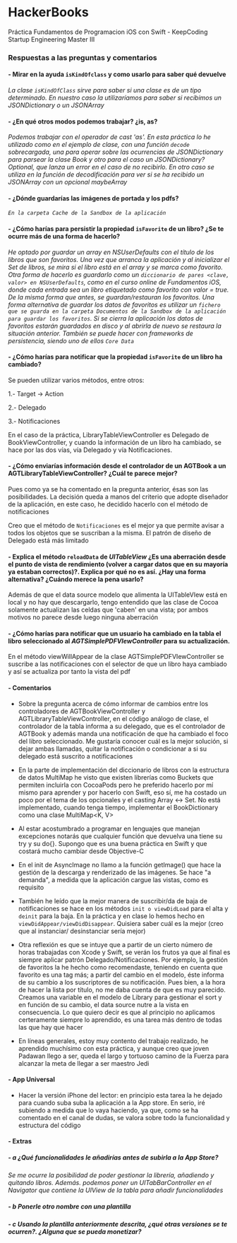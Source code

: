 # HackerBooks
Práctica Fundamentos de Programacion iOS con Swift - KeepCoding Startup Engineering Master III

### Respuestas a las preguntas y comentarios

#### - Mirar en la ayuda `isKindOfclass` y como usarlo para saber qué devuelve

*La clase `isKindOfClass` sirve para saber si una clase es de un tipo determinado. En nuestro caso la utilizaríamos para saber si recibimos un JSONDictionary o un JSONArray*

#### - ¿En qué otros modos podemos trabajar? ¿is, as?

*Podemos trabajar con el operador de cast 'as'. En esta práctica lo he utilizado como en el ejemplo de clase, con una función `decode` sobrecargada, una para operar sobre las ocurrencias de JSONDictionary para parsear la clase Book y otro para el caso un JSONDictionary? Optional, que lanza un error en el caso de no recibirlo. En otro caso se utiliza en  la función de decodificación para ver si se ha recibido un JSONArray con un opcional maybeArray*

#### - ¿Dónde guardarías las imágenes de portada y los pdfs? 
*`En la carpeta Cache de la Sandbox de la aplicación`*

#### - ¿Cómo harías para persistir la propiedad `isFavorite` de un libro? ¿Se te ocurre más de una forma de hacerlo?

*He optado por guardar un array en NSUserDefaults con el título de los libros que son favoritos. Una vez que arranca la aplicación y al inicializar el Set de libros, se mira si el libro está en el array y se marca como favorito.
Otra forma de hacerlo es guardarlo como un `diccionario de pares <clave, valor> en NSUserDefaults`, como en el curso online de Fundamentos iOS, donde cada entrada sea un libro etiquetado como favorito con valor = true. De la misma forma que antes, se guardan/restauran los favoritos.
Una forma alternativa de guardar los datos de favoritos es utilizar un `fichero que se guarda en la carpeta Documentos de la Sandbox de la aplicación para guardar los favoritos`. Si se cierra la aplicación los datos de favoritos estarán guardados en disco y al abrirla de nuevo se restaura la situación anterior.
También se puede hacer con frameworks de persistencia, siendo uno de ellos `Core Data`*

#### - ¿Cómo harías para notificar que la propiedad `isFavorite` de un libro ha cambiado?
Se pueden utilizar varios métodos, entre otros:

1.- Target -> Action

2.- Delegado

3.- Notificaciones

En el caso de la práctica, LibraryTableViewController es Delegado de BookViewController, y cuando la información de un libro ha cambiado, se hace por las dos vías, vía Delegado y vía Notificaciones.


#### - ¿Cómo enviarías información desde el controlador de un AGTBook a un AGTLibraryTableViewController? ¿Cuál te parece mejor?
Pues como ya se ha comentado en la pregunta anterior, ésas son las posibilidades. La decisión queda a manos del criterio que adopte diseñador de la aplicación, en este caso, he decidido hacerlo con el método de notificaciones

Creo que el método de `Notificaciones` es el mejor ya que permite avisar a todos los objetos que se suscriban a la misma. El patrón de diseño de Delegado está más limitado

#### - Explica el método `reloadData` de *UITableView* ¿Es una aberración desde el punto de vista de rendimiento (volver a cargar datos que en su mayoría ya estaban correctos)?. Explica por qué no es así. ¿Hay una forma alternativa? ¿Cuándo merece la pena usarlo?
Además de que el data source modelo que alimenta la UITableVIew está en local y no hay que descargarlo, tengo entendido que las clase de Cocoa solamente actualizan las celdas que 'caben' en una vista; por ambos motivos no parece desde luego ninguna aberración

#### - ¿Cómo harías para notificar que un usuario ha cambiado en la tabla el libro seleccionado al *AGTSimplePDFVIewController* para su actualización.
En el método viewWillAppear de la clase AGTSimplePDFVIewController se suscribe a las notificaciones con el selector de que un libro haya cambiado y así se actualiza por tanto la vista del pdf

#### - Comentarios

- Sobre la pregunta acerca de cómo informar de cambios entre los controladores de AGTBookViewController y AGTLibraryTableViewController, en el código análogo de clase, el controlador de la tabla informa a su delegado, que es el controlador de AGTBook y además manda una notificación de que ha cambiado el foco del libro seleccionado. Me gustaría conocer cuál es la mejor solución, si dejar ambas llamadas, quitar la notificación o condicionar a si su delegado está suscrito a notificaciones

- En la parte de implementación del diccionario de libros con la estructura de datos MultiMap he visto que existen librerías como Buckets que permiten incluirla con CocoaPods pero he preferido hacerlo por mí mismo para aprender y por hacerlo con Swift, eso sí, me ha costado un poco por el tema de los opcionales y el casting Array <-> Set. No está implementado, cuando tenga tiempo, implementar el BookDictionary como una clase MultiMap<K, V>

- Al estar acostumbrado a programar en lenguajes que manejan excepciones notarás que cualquier función que devuelva una tiene su try y su do{}. Supongo que es una buena práctica en Swift y que costará mucho cambiar desde Objective-C

- En el init de AsyncImage no llamo a la función getImage() que hace la gestión de la descarga y renderizado de las imágenes. Se hace "a demanda", a medida que la aplicación cargue las vistas, como es requisito

- También he leído que la mejor manera de suscribir/da de baja de notificaciones se hace en los métodos `init o viewDidLoad` para el alta y `deinit` para la baja. En la práctica y en clase lo hemos hecho en `viewDidAppear/viewDidDisappear`. Quisiera saber cuál es la mejor (creo que al instanciar/ desinstanciar sería mejor) 

- Otra reflexión es que se intuye que a partir de un cierto número de horas trabajadas con Xcode y Swift, se verán los frutos ya que al final es siempre aplicar patrón Delegado/Notificaciones. Por ejemplo, la gestión de favoritos la he hecho como recomendaste, teniendo en cuenta que favorito es una tag más; a partir del cambio en el modelo, éste informa de su cambio a los suscriptores de su notificación. Pues bien, a la hora de hacer la lista por título, no me daba cuenta de que es muy parecido. Creamos una variable en el modelo de Library para gestionar el sort y en función de su cambio, el data source nutre a la vista en consecuencia. Lo que quiero decir es que al principio no aplicamos certeramente siempre lo aprendido, es una tarea más dentro de todas las que hay que hacer

- En líneas generales, estoy muy contento del trabajo realizado, he aprendido muchísimo con esta práctica, y aunque creo que joven Padawan llego a ser, queda el largo y tortuoso camino de la Fuerza para alcanzar la meta de llegar a ser maestro Jedi


#### - App Universal

- Hacer la versión iPhone del lector: en principio esta tarea la he dejado para cuando suba suba la aplicación a la App store. En serio, iré subiendo a medida que lo vaya haciendo, ya que, como se ha comentado en el canal de dudas, se valora sobre todo la funcionalidad y estructura del código


#### - Extras
##### - a ¿Qué funcionalidades le añadirías antes de subirla a la App Store?
*Se me ocurre la posibilidad de poder gestionar la librería, añadiendo y quitando libros. Además. podemos poner un UITabBarController en el Navigator que contiene la UIView de la tabla para añadir funcionalidades*
##### - b Ponerle otro nombre con una plantilla
##### - c Usando la plantilla anteriormente descrita, ¿qué otras versiones se te ocurren?. ¿Alguna que se pueda monetizar?

